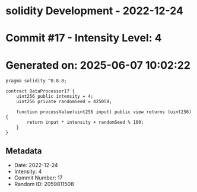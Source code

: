 ﻿# solidity Development - 2022-12-24
# Commit #17 - Intensity Level: 4
# Generated on: 2025-06-07 10:02:22
```solidity
pragma solidity ^0.8.0;

contract DataProcessor17 {
    uint256 public intensity = 4;
    uint256 private randomSeed = 425059;

    function processValue(uint256 input) public view returns (uint256) {
        return input * intensity + randomSeed % 100;
    }
}
```
## Metadata
- Date: 2022-12-24
- Intensity: 4
- Commit Number: 17
- Random ID: 2059811508
